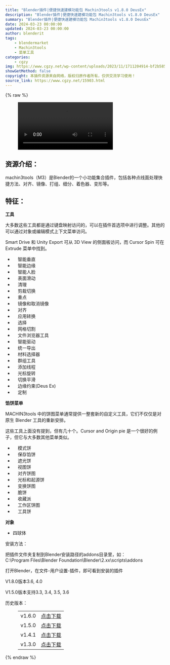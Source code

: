 ```yaml
---
title: "Blender插件|便捷快速建模功能包 Machin3tools v1.8.0 DeusEx"
description: "Blender插件|便捷快速建模功能包 Machin3tools v1.8.0 DeusEx"
summary: "Blender插件|便捷快速建模功能包 Machin3tools v1.8.0 DeusEx"
date: 2024-03-23 00:00:00
updated: 2024-03-23 00:00:00
author: blenderit
tags: 
    - blendermarket
    - Machin3tools
    - 菜单工具
categories:
    - cgzy
img: https://www.cgzy.net/wp-content/uploads/2023/11/1711204914-bf2b585aaeb7a04.webp
showGetMethod: false
copyright: 本插件资源来自网络，版权归原作者所有，仅供交流学习使用！
source_link: https://www.cgzy.net/15903.html
---
```


{% raw %}
<figure class="wp-block-video aligncenter"><video controls src="https://cloud.video.taobao.com//play/u/705956171/p/1/e/6/t/1/331296215909.mp4"></video></figure><div class="wp-block-pandastudio-title"><div class="title_style_01"><h2 id="h2-0">资源介绍：</h2></div></div><p class="is-style-text-indent-2em">machin3tools（M3）是Blender的一个小功能集合插件，包括各种点线面处理快捷方法、对齐、镜像、打组、细分、着色器、变形等。</p><div class="wp-block-pandastudio-title"><div class="title_style_01"><h2 id="h2-1">特征：</h2></div></div><p><strong>工具</strong></p><p>大多数这些工具都是通过键盘映射访问的，可以在插件首选项中进行调整。其他的可以通过对象或编辑模式上下文菜单访问。</p><p>Smart Drive 和 Unity Export 可从 3D View 的侧面板访问，而 Cursor Spin 可在 Extrude 菜单中找到。</p><ul>
<li>    智能垂直</li>



<li>    智能边缘</li>



<li>    智能人脸</li>



<li>    表面滑动</li>



<li>    清理</li>



<li>    剪裁切换</li>



<li>    重点</li>



<li>    镜像和取消镜像</li>



<li>    对齐</li>



<li>    应用转换</li>



<li>    选择</li>



<li>    网格切割</li>



<li>    文件浏览器工具</li>



<li>    智能驱动</li>



<li>    统一导出</li>



<li>    材料选择器</li>



<li>    群组工具</li>



<li>    添加线程</li>



<li>    光标旋转</li>



<li>    切换平滑</li>



<li>    边缘约束(Deus Ex)</li>



<li>    定制</li>
</ul><p><strong>馅饼菜单</strong></p><p>MACHIN3tools 中的饼图菜单通常提供一整套新的自定义工具，它们不仅仅是对原生 Blender 工具的重新安排。</p><p>这些工具上面没有提到，但有几十个。Cursor and Origin pie 是一个很好的例子，但它与大多数其他菜单类似。</p><ul>
<li>    模式饼</li>



<li>    保存馅饼</li>



<li>    遮光饼</li>



<li>    视图饼</li>



<li>    对齐饼图</li>



<li>    光标和起源饼</li>



<li>    变换饼图</li>



<li>    脆饼</li>



<li>    收藏派</li>



<li>    工作区饼图</li>



<li>    工具饼</li>
</ul><p><strong>对象</strong></p><ul>
<li>四球体</li>
</ul><div class="wp-block-pandastudio-title"><div class="title_style_01"><p>安装方法：</p></div></div><p>把插件文件夹复制到Blender安装路径的addons目录里，如：<br>C:\Program Files\Blender Foundation\Blender\2.xx\scripts\addons</p><p>打开Blender，在文件-用户设置-插件，即可看到安装的插件</p><div class="wp-block-pandastudio-tips"><div class="tip success "><p>V1.8.0版本3.6, 4.0</p>
<p>V1.5.0版本支持3.3, 3.4, 3.5, 3.6</p>
</div></div><div class="wp-block-pandastudio-title"><div class="title_style_01"><p>历史版本：</p></div></div><figure class="wp-block-table has-medium-font-size"><table><tbody><tr><td>v1.6.0</td><td><a href="https://www.cgzy.net/go?_=71441452b6aHR0cHM6Ly9wYW4uYmFpZHUuY29tL3MvMThDdUlCSmpjdE83R3U4bm5YNU1vUVE%2FcHdkPWVsd2U%3D" target="_blank">点击下载</a></td></tr><tr><td>v1.5.0</td><td><a href="https://www.cgzy.net/go?_=b7c496e4ffaHR0cHM6Ly9wYW4uYmFpZHUuY29tL3MvMThsWnBzUzd3c0Etekl3RzM3MnJTUnc%2FcHdkPWhnd2U%3D" target="_blank">点击下载</a></td></tr><tr><td>v1.4.1</td><td><a href="https://www.cgzy.net/go?_=4dbef5bc66aHR0cHM6Ly9wYW4uYmFpZHUuY29tL3MvMWdOblo3dXdIdU1tYkdkbGRUckZtaGc%2FcHdkPWtrdTY%3D" target="_blank">点击下载</a></td></tr><tr><td>v1.3.0</td><td><a href="https://www.cgzy.net/go?_=4837ac3f94aHR0cHM6Ly9wYW4uYmFpZHUuY29tL3MvMWRFUkJ1SmZmTVItT3NqSGN1X09BOXc%2FcHdkPXYxa3I%3D" target="_blank">点击下载</a></td></tr></tbody></table></figure>
<div style="display: none">cgzy</div>
{% endraw %}